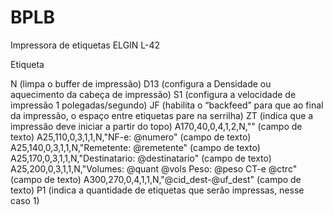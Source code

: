 # BPLB
Impressora de etiquetas ELGIN L-42

Etiqueta

N (limpa o buffer de impressão)
D13 (configura a Densidade ou aquecimento da cabeça de impressão)
S1 (configura a velocidade de impressão 1 polegadas/segundo)
JF (habilita o “backfeed” para que ao final da impressão, o espaço entre etiquetas pare na serrilha)
ZT (indica que a impressão deve iniciar a partir do topo)
A170,40,0,4,1,2,N,"<EMPRESA>" (campo de texto)
A25,110,0,3,1,1,N,"NF-e: @numero" (campo de texto)
A25,140,0,3,1,1,N,"Remetente: @remetente" (campo de texto)
A25,170,0,3,1,1,N,"Destinatario: @destinatario" (campo de texto)
A25,200,0,3,1,1,N,"Volumes: @quant @vols Peso: @peso CT-e @ctrc" (campo de texto)
A300,270,0,4,1,1,N,"@cid_dest-@uf_dest" (campo de texto)
P1 (indica a quantidade de etiquetas que serão impressas, nesse caso 1)
